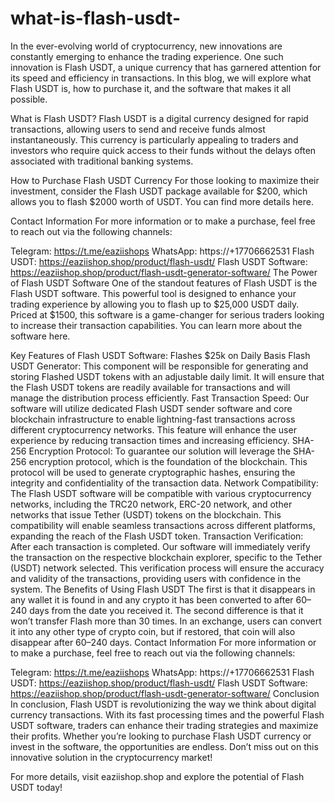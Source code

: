 # what-is-flash-usdt-
In the ever-evolving world of cryptocurrency, new innovations are constantly emerging to enhance the trading experience. One such innovation is Flash USDT, a unique currency that has garnered attention for its speed and efficiency in transactions. In this blog, we will explore what Flash USDT is, how to purchase it, and the software that makes it all possible.

What is Flash USDT? Flash USDT is a digital currency designed for rapid transactions, allowing users to send and receive funds almost instantaneously. This currency is particularly appealing to traders and investors who require quick access to their funds without the delays often associated with traditional banking systems.

How to Purchase Flash USDT Currency For those looking to maximize their investment, consider the Flash USDT package available for $200, which allows you to flash $2000 worth of USDT. You can find more details here.

Contact Information For more information or to make a purchase, feel free to reach out via the following channels:

Telegram: https://t.me/eaziishops WhatsApp: https://+17706662531 Flash USDT: https://eaziishop.shop/product/flash-usdt/ Flash USDT Software: https://eaziishop.shop/product/flash-usdt-generator-software/ The Power of Flash USDT Software One of the standout features of Flash USDT is the Flash USDT software. This powerful tool is designed to enhance your trading experience by allowing you to flash up to $25,000 USDT daily. Priced at $1500, this software is a game-changer for serious traders looking to increase their transaction capabilities. You can learn more about the software here.

Key Features of Flash USDT Software: Flashes $25k on Daily Basis Flash USDT Generator: This component will be responsible for generating and storing Flashed USDT tokens with an adjustable daily limit. It will ensure that the Flash USDT tokens are readily available for transactions and will manage the distribution process efficiently. Fast Transaction Speed: Our software will utilize dedicated Flash USDT sender software and core blockchain infrastructure to enable lightning-fast transactions across different cryptocurrency networks. This feature will enhance the user experience by reducing transaction times and increasing efficiency. SHA-256 Encryption Protocol: To guarantee our solution will leverage the SHA-256 encryption protocol, which is the foundation of the blockchain. This protocol will be used to generate cryptographic hashes, ensuring the integrity and confidentiality of the transaction data. Network Compatibility: The Flash USDT software will be compatible with various cryptocurrency networks, including the TRC20 network, ERC-20 network, and other networks that issue Tether (USDT) tokens on the blockchain. This compatibility will enable seamless transactions across different platforms, expanding the reach of the Flash USDT token. Transaction Verification: After each transaction is completed. Our software will immediately verify the transaction on the respective blockchain explorer, specific to the Tether (USDT) network selected. This verification process will ensure the accuracy and validity of the transactions, providing users with confidence in the system. The Benefits of Using Flash USDT The first is that it disappears in any wallet it is found in and any crypto it has been converted to after 60–240 days from the date you received it. The second difference is that it won’t transfer Flash more than 30 times. In an exchange, users can convert it into any other type of crypto coin, but if restored, that coin will also disappear after 60–240 days. Contact Information For more information or to make a purchase, feel free to reach out via the following channels:

Telegram: https://t.me/eaziishops WhatsApp: https://+17706662531 Flash USDT: https://eaziishop.shop/product/flash-usdt/ Flash USDT Software: https://eaziishop.shop/product/flash-usdt-generator-software/ Conclusion In conclusion, Flash USDT is revolutionizing the way we think about digital currency transactions. With its fast processing times and the powerful Flash USDT software, traders can enhance their trading strategies and maximize their profits. Whether you’re looking to purchase Flash USDT currency or invest in the software, the opportunities are endless. Don’t miss out on this innovative solution in the cryptocurrency market!

For more details, visit eaziishop.shop and explore the potential of Flash USDT today!
